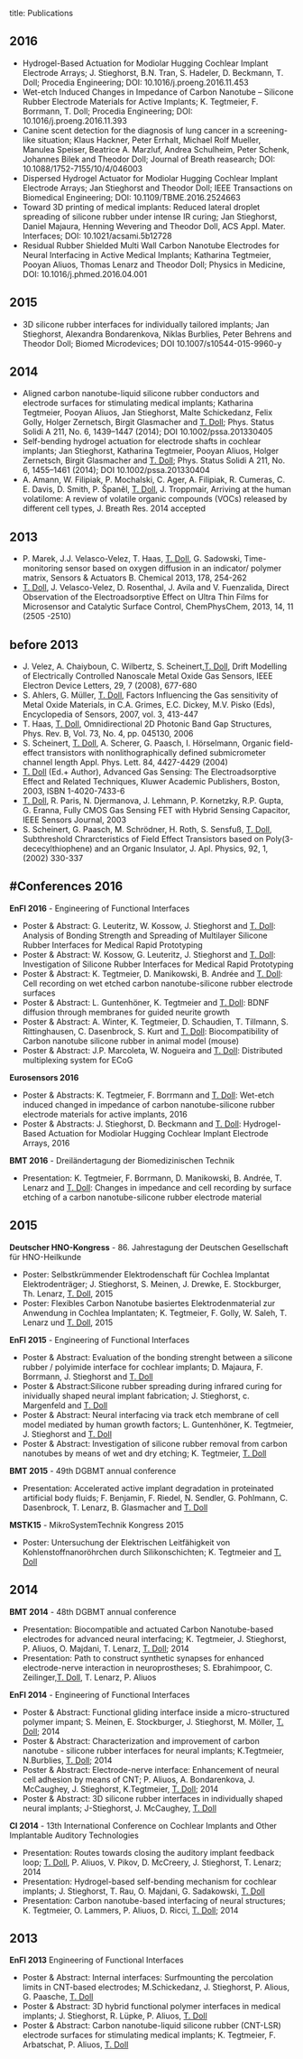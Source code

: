 title: Publications

2016
---
* Hydrogel-Based Actuation for Modiolar Hugging Cochlear Implant Electrode Arrays; J. Stieghorst, B.N. Tran, S. Hadeler, D. Beckmann, T. Doll; Procedia Engineering; DOI: 10.1016/j.proeng.2016.11.453
* Wet-etch Induced Changes in Impedance of Carbon Nanotube – Silicone Rubber Electrode Materials for Active Implants; K. Tegtmeier, F. Borrmann, T. Doll; Procedia Engineering; DOI: 10.1016/j.proeng.2016.11.393
* Canine scent detection for the diagnosis of lung cancer in a screening-like situation; Klaus Hackner, Peter Errhalt, Michael Rolf Mueller, Manulea Speiser, Beatrice A. Marzluf, Andrea Schulheim, Peter Schenk, Johannes Bilek and Theodor Doll; Journal of Breath reasearch; DOI: 10.1088/1752-7155/10/4/046003
* Dispersed Hydrogel Actuator for Modiolar Hugging Cochlear Implant Electrode Arrays; Jan Stieghorst and Theodor Doll; IEEE Transactions on Biomedical Engineering; DOI: 10.1109/TBME.2016.2524663
*	Toward 3D printing of medical implants: Reduced lateral droplet spreading of silicone rubber under intense IR curing; Jan Stieghorst, Daniel Majaura, Henning Wevering and Theodor Doll,  ACS Appl. Mater. Interfaces; DOI: 10.1021/acsami.5b12728 
* Residual Rubber Shielded Multi Wall Carbon Nanotube Electrodes for Neural Interfacing in Active Medical Implants; Katharina Tegtmeier, Pooyan Aliuos, Thomas Lenarz and Theodor Doll; Physics in Medicine, DOI: 10.1016/j.phmed.2016.04.001

2015
---
* 3D silicone rubber interfaces for individually tailored implants; Jan Stieghorst, Alexandra Bondarenkova, Niklas Burblies, Peter Behrens and Theodor Doll; Biomed Microdevices; DOI 10.1007/s10544-015-9960-y 


2014
---
* Aligned carbon nanotube-liquid silicone rubber conductors and electrode surfaces for stimulating medical implants; Katharina Tegtmeier, Pooyan Aliuos, Jan Stieghorst, Malte Schickedanz, Felix Golly, Holger Zernetsch, Birgit Glasmacher and [T. Doll](01_pagedoll.md); Phys. Status Solidi A 211, No. 6, 1439–1447 (2014); DOI 10.1002/pssa.201330405
* Self-bending hydrogel actuation for electrode shafts in cochlear implants; Jan Stieghorst, Katharina Tegtmeier, Pooyan Aliuos, Holger Zernetsch, Birgit Glasmacher and [T. Doll](01_pagedoll.md); Phys. Status Solidi A 211, No. 6, 1455–1461 (2014); DOI 10.1002/pssa.201330404
* A. Amann, W. Filipiak, P. Mochalski, C. Ager, A. Filipiak, R. Cumeras, C. E. Davis, D. Smith, P. Španěl, [T. Doll](01_pagedoll.md), J. Troppmair, Arriving at the human volatilome: A review of volatile organic compounds (VOCs) released by different cell types, J. Breath Res. 2014 accepted



2013
---
* P. Marek, J.J. Velasco-Velez, T. Haas, [T. Doll](01_pagedoll.md), G. Sadowski, Time-monitoring sensor based on oxygen diffusion in an indicator/ polymer matrix, Sensors & Actuators B. Chemical 2013, 178, 254-262
* [T. Doll](01_pagedoll.md), J. Velasco-Velez, D. Rosenthal, J. Avila and V. Fuenzalida, Direct Observation of the Electroadsorptive Effect on Ultra Thin Films for Microsensor and Catalytic Surface Control, ChemPhysChem, 2013, 14, 11 (2505 -2510)

before 2013
---
* J. Velez, A. Chaiyboun, C. Wilbertz, S. Scheinert,[T. Doll](01_pagedoll.md), Drift Modelling of Electrically Controlled Nanoscale Metal Oxide Gas Sensors, IEEE Electron Device Letters, 29, 7 (2008), 677-680
* S. Ahlers, G. Müller, [T. Doll](01_pagedoll.md), Factors Influencing the Gas sensitivity of Metal Oxide Materials, in C.A. Grimes, E.C. Dickey, M.V. Pisko (Eds), Encyclopedia of Sensors, 2007, vol. 3, 413-447
* T. Haas, [T. Doll](01_pagedoll.md), Omnidirectional 2D Photonic Band Gap Structures, Phys. Rev. B, Vol. 73, No. 4, pp. 045130, 2006
* S. Scheinert, [T. Doll](01_pagedoll.md), A. Scherer, G. Paasch, I. Hörselmann, Organic field-effect transistors with nonlithographically defined submicrometer channel length  Appl. Phys. Lett. 84, 4427-4429 (2004)
* [T. Doll](01_pagedoll.md) (Ed.+ Author), Advanced Gas Sensing: The Electroadsorptive Effect and Related Techniques, Kluwer Academic Publishers, Boston, 2003, ISBN 1-4020-7433-6
* [T. Doll](01_pagedoll.md), R. Paris, N. Djermanova, J. Lehmann, P. Kornetzky, R.P. Gupta, G. Eranna, Fully CMOS Gas Sensing FET with Hybrid Sensing Capacitor, IEEE Sensors Journal, 2003
* S. Scheinert, G. Paasch, M. Schrödner, H. Roth, S. Sensfuß, [T. Doll](01_pagedoll.md), Subthreshold Chrarcteristics of Field Effect Transistors based on Poly(3-dececylthiophene) and an Organic Insulator, J. Apl. Physics, 92, 1, (2002) 330-337



#Conferences
**2016**
---
**EnFI 2016** - Engineering of Functional Interfaces

* Poster & Abstract: G. Leuteritz, W. Kossow, J. Stieghorst and [T. Doll](01_pagedoll.md): Analysis of Bonding Strength and Spreading of Multilayer Silicone Rubber Interfaces for Medical Rapid Prototyping 
* Poster & Abstract: W. Kossow, G. Leuteritz, J. Stieghorst and [T. Doll](01_pagedoll.md): Investigation of Silicone Rubber Interfaces for Medical Rapid Prototyping
* Poster & Abstract: K. Tegtmeier, D. Manikowski, B. Andrée and [T. Doll](01_pagedoll.md): Cell recording on wet etched carbon nanotube-silicone rubber electrode surfaces
* Poster & Abstract: L. Guntenhöner, K. Tegtmeier and [T. Doll](01_pagedoll.md): BDNF diffusion through membranes for guided neurite growth
* Poster & Abstract: A. Winter, K. Tegtmeier, D. Schaudien, T. Tillmann, S. Rittinghausen, C. Dasenbrock, S. Kurt and [T. Doll](01_pagedoll.md): Biocompatibility of Carbon nanotube silicone rubber in animal model (mouse)
* Poster & Abstract: J.P. Marcoleta, W. Nogueira and [T. Doll](01_pagedoll.md): Distributed multiplexing system for ECoG

**Eurosensors 2016**

* Poster & Abstracts: K. Tegtmeier, F. Borrmann and [T. Doll](01_pagedoll.md): Wet-etch induced changed in impedance of carbon nanotube-silicone rubber electrode materials for active implants, 2016
* Poster & Abstracts: J. Stieghorst, D. Beckmann and [T. Doll](01_pagedoll.md): Hydrogel-Based Actuation for Modiolar Hugging Cochlear Implant Electrode Arrays, 2016
 

**BMT 2016** - Dreiländertagung der Biomedizinischen Technik

* Presentation: K. Tegtmeier, F. Borrmann, D. Manikowski, B. Andrée, T. Lenarz and [T. Doll](01_pagedoll.md): Changes in impedance and cell recording by surface etching of a carbon nanotube-silicone rubber electrode material

**2015**
----
**Deutscher HNO-Kongress** - 86. Jahrestagung der Deutschen Gesellschaft für HNO-Heilkunde   

* Poster: Selbstkrümmender Elektrodenschaft für Cochlea Implantat Elektrodenträger; J. Stieghorst, S. Meinen, J. Drewke, E. Stockburger, Th. Lenarz, [T. Doll](01_pagedoll.md), 2015   
* Poster: Flexibles Carbon Nanotube basiertes Elektrodenmaterial zur Anwendung in Cochlea Implantaten; K. Tegtmeier, F. Golly, W. Saleh, T. Lenarz und [T. Doll](01_pagedoll.md), 2015
 
**EnFI 2015** - Engineering of Functional Interfaces

* Poster & Abstract: Evaluation of the bonding strenght between a silicone rubber / polyimide interface for cochlear implants; D. Majaura, F. Borrmann, J. Stieghorst and [T. Doll](01_pagedoll.md)
* Poster & Abstract:Silicone rubber spreading during infrared curing for inividually shaped neural implant fabrication; J. Stieghorst, c. Margenfeld and [T. Doll](01_pagedoll.md)
* Poster & Abstract: Neural interfacing via track etch membrane of cell model mediated by human growth factors; L. Guntenhöner, K. Tegtmeier, J. Stieghorst and [T. Doll](01_pagedoll.md)
* Poster & Abstract: Investigation of silicone rubber removal from carbon nanotubes by means of wet and dry etching; K. Tegtmeier, [T. Doll](01_pagedoll.md)

**BMT 2015** - 49th DGBMT annual conference

* Presentation: Accelerated active implant degradation in proteinated artificial body fluids; F. Benjamin, F. Riedel, N. Sendler, G. Pohlmann, C. Dasenbrock, T. Lenarz, B. Glasmacher and [T. Doll](01_pagedoll.md) 

**MSTK15** - MikroSystemTechnik Kongress 2015

* Poster: Untersuchung der Elektrischen Leitfähigkeit von Kohlenstoffnanoröhrchen durch Silikonschichten; K. Tegtmeier and [T. Doll](01_pagedoll.md)

**2014**
----

**BMT 2014** - 48th DGBMT annual conference

* Presentation: Biocompatible and actuated Carbon Nanotube-based electrodes for advanced neural interfacing; K. Tegtmeier, J. Stieghorst, P. Aliuos, O. Majdani, T. Lenarz, [T. Doll](01_pagedoll.md); 2014
* Presentation: Path to construct synthetic synapses for enhanced electrode-nerve interaction in neuroprostheses; S. Ebrahimpoor, C. Zeilinger,[T. Doll](01_pagedoll.md), T. Lenarz, P. Aliuos


**EnFI 2014** - Engineering of Functional Interfaces

* Poster & Abstract: Functional gliding interface inside a micro-structured polymer impant; S. Meinen, E. Stockburger, J. Stieghorst, M. Möller, [T. Doll](01_pagedoll.md); 2014
* Poster & Abstract: Characterization and improvement of carbon nanotube - silicone rubber interfaces for neural implants; K.Tegtmeier, N.Burblies, [T. Doll](01_pagedoll.md); 2014
* Poster & Abstract: Electrode-nerve interface: Enhancement of neural cell adhesion by means of CNT; P. Aliuos, A. Bondarenkova, J. McCaughey, J. Stieghorst, K.Tegtmeier, [T. Doll](01_pagedoll.md); 2014
* Poster & Abstract: 3D silicone rubber interfaces in individually shaped neural implants; J-Stieghorst, J. McCaughey, [T. Doll](01_pagedoll.md)

**CI 2014** - 13th International Conference on Cochlear Implants and Other Implantable Auditory Technologies

* Presentation: Routes towards closing the auditory implant feedback loop; [T. Doll](01_pagedoll.md), P. Aliuos, V. Pikov, D. McCreery, J. Stieghorst, T. Lenarz; 2014
* Presentation: Hydrogel-based self-bending mechanism for cochlear implants; J. Stieghorst, T. Rau, O. Majdani, G. Sadakowski, [T. Doll](01_pagedoll.md)
* Presentation: Carbon nanotube-based interfacing of neural structures; K. Tegtmeier, O. Lammers, P. Aliuos, D. Ricci, [T. Doll](01_pagedoll.md); 2014

**2013**
---

**EnFI 2013** Engineering of Functional Interfaces

* Poster & Abstract: Internal interfaces: Surfmounting the percolation limits in CNT-based electrodes; M.Schickedanz, J. Stieghorst, P. Alious, G. Paasche, [T. Doll](01_pagedoll.md)
* Poster & Abstract: 3D hybrid functional polymer interfaces in medical implants; J. Stieghorst, R. Lüpke, P. Aliuos, [T. Doll](01_pagedoll.md)
* Poster & Abstract: Carbon nanotube-liquid silicone rubber (CNT-LSR) electrode surfaces for stimulating medical implants; K. Tegtmeier, F. Arbatschat, P. Aliuos, [T. Doll](01_pagedoll.md)
